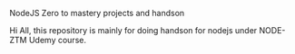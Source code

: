 NodeJS Zero to mastery projects and handson

Hi All, this repository is mainly for doing handson for nodejs under NODE-ZTM Udemy course.
